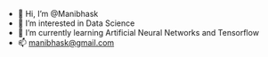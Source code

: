 - 👋 Hi, I’m @Manibhask
- 👀 I’m interested in Data Science
- 🌱 I’m currently learning Artificial Neural Networks and Tensorflow
- 📫 manibhask@gmail.com
